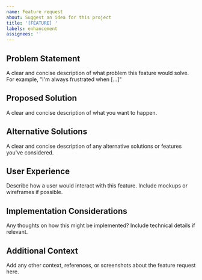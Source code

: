 ```yaml
---
name: Feature request
about: Suggest an idea for this project
title: '[FEATURE] '
labels: enhancement
assignees: ''
---
```


## Problem Statement
A clear and concise description of what problem this feature would solve. For example, "I'm always frustrated when [...]"

## Proposed Solution
A clear and concise description of what you want to happen.

## Alternative Solutions
A clear and concise description of any alternative solutions or features you've considered.

## User Experience
Describe how a user would interact with this feature. Include mockups or wireframes if possible.

## Implementation Considerations
Any thoughts on how this might be implemented? Include technical details if relevant.

## Additional Context
Add any other context, references, or screenshots about the feature request here.